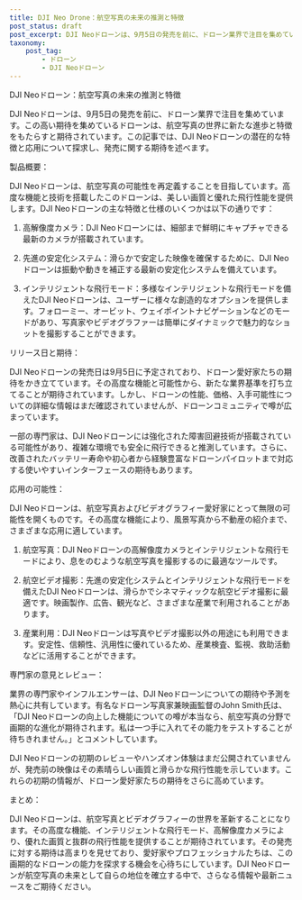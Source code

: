 ```yaml
---
title: DJI Neo Drone：航空写真の未来の推測と特徴
post_status: draft
post_excerpt: DJI Neoドローンは、9月5日の発売を前に、ドローン業界で注目を集めています。この高い期待を集めているドローンは、航空写真の世界に新たな進歩と特徴をもたらすと期待されています。この記事では、DJI Neoドローンの潜在的な特徴と応用について探求し、発売に関する期待を述べます。
taxonomy:
    post_tag:
        - ドローン
        - DJI Neoドローン
---
```


DJI Neoドローン：航空写真の未来の推測と特徴

DJI Neoドローンは、9月5日の発売を前に、ドローン業界で注目を集めています。この高い期待を集めているドローンは、航空写真の世界に新たな進歩と特徴をもたらすと期待されています。この記事では、DJI Neoドローンの潜在的な特徴と応用について探求し、発売に関する期待を述べます。

製品概要：

DJI Neoドローンは、航空写真の可能性を再定義することを目指しています。高度な機能と技術を搭載したこのドローンは、美しい画質と優れた飛行性能を提供します。DJI Neoドローンの主な特徴と仕様のいくつかは以下の通りです：

1. 高解像度カメラ：DJI Neoドローンには、細部まで鮮明にキャプチャできる最新のカメラが搭載されています。

2. 先進の安定化システム：滑らかで安定した映像を確保するために、DJI Neoドローンは振動や動きを補正する最新の安定化システムを備えています。

3. インテリジェントな飛行モード：多様なインテリジェントな飛行モードを備えたDJI Neoドローンは、ユーザーに様々な創造的なオプションを提供します。フォローミー、オービット、ウェイポイントナビゲーションなどのモードがあり、写真家やビデオグラファーは簡単にダイナミックで魅力的なショットを撮影することができます。

リリース日と期待：

DJI Neoドローンの発売日は9月5日に予定されており、ドローン愛好家たちの期待をかき立てています。その高度な機能と可能性から、新たな業界基準を打ち立てることが期待されています。しかし、ドローンの性能、価格、入手可能性についての詳細な情報はまだ確認されていませんが、ドローンコミュニティで噂が広まっています。

一部の専門家は、DJI Neoドローンには強化された障害回避技術が搭載されている可能性があり、複雑な環境でも安全に飛行できると推測しています。さらに、改善されたバッテリー寿命や初心者から経験豊富なドローンパイロットまで対応する使いやすいインターフェースの期待もあります。

応用の可能性：

DJI Neoドローンは、航空写真およびビデオグラフィー愛好家にとって無限の可能性を開くものです。その高度な機能により、風景写真から不動産の紹介まで、さまざまな応用に適しています。

1. 航空写真：DJI Neoドローンの高解像度カメラとインテリジェントな飛行モードにより、息をのむような航空写真を撮影するのに最適なツールです。

2. 航空ビデオ撮影：先進の安定化システムとインテリジェントな飛行モードを備えたDJI Neoドローンは、滑らかでシネマティックな航空ビデオ撮影に最適です。映画製作、広告、観光など、さまざまな産業で利用されることがあります。

3. 産業利用：DJI Neoドローンは写真やビデオ撮影以外の用途にも利用できます。安定性、信頼性、汎用性に優れているため、産業検査、監視、救助活動などに活用することができます。

専門家の意見とレビュー：

業界の専門家やインフルエンサーは、DJI Neoドローンについての期待や予測を熱心に共有しています。有名なドローン写真家兼映画監督のJohn Smith氏は、「DJI Neoドローンの向上した機能についての噂が本当なら、航空写真の分野で画期的な進化が期待されます。私は一つ手に入れてその能力をテストすることが待ちきれません。」とコメントしています。

DJI Neoドローンの初期のレビューやハンズオン体験はまだ公開されていませんが、発売前の映像はその素晴らしい画質と滑らかな飛行性能を示しています。これらの初期の情報が、ドローン愛好家たちの期待をさらに高めています。

まとめ：

DJI Neoドローンは、航空写真とビデオグラフィーの世界を革新することになります。その高度な機能、インテリジェントな飛行モード、高解像度カメラにより、優れた画質と抜群の飛行性能を提供することが期待されています。その発売に対する期待は高まりを見せており、愛好家やプロフェッショナルたちは、この画期的なドローンの能力を探求する機会を心待ちにしています。DJI Neoドローンが航空写真の未来として自らの地位を確立する中で、さらなる情報や最新ニュースをご期待ください。